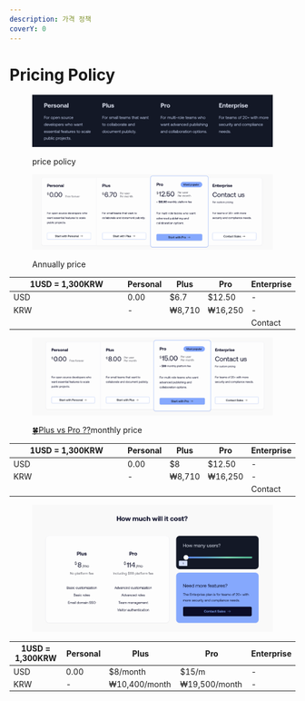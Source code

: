 ```yaml
---
description: 가격 정책
coverY: 0
---
```


# Pricing Policy

<figure><img src="../../.gitbook/assets/image (8).png" alt=""><figcaption><p>price policy</p></figcaption></figure>



<figure><img src="../../.gitbook/assets/image (4) (1).png" alt=""><figcaption><p>Annually price </p></figcaption></figure>



<table><thead><tr><th width="194">1USD = 1,300KRW</th><th>Personal</th><th>Plus</th><th>Pro</th><th>Enterprise</th></tr></thead><tbody><tr><td>USD</td><td>0.00</td><td>$6.7</td><td>$12.50</td><td>-</td></tr><tr><td>KRW</td><td>-</td><td>₩8,710</td><td>₩16,250</td><td>-</td></tr><tr><td></td><td></td><td></td><td></td><td>Contact</td></tr></tbody></table>



<figure><img src="../../.gitbook/assets/image (2).png" alt=""><figcaption><p><a href="https://app.gitbook.com/o/ENtDVkwNTW2ljPVQjvCq/s/NChuFaoJZGEFcv2hjNGq/~/changes/15/overview/plus-vs-pro">🍀Plus vs Pro ??</a>monthly price </p></figcaption></figure>

<table><thead><tr><th width="194">1USD = 1,300KRW</th><th>Personal</th><th>Plus</th><th>Pro</th><th>Enterprise</th></tr></thead><tbody><tr><td>USD</td><td>0.00</td><td>$8</td><td>$12.50</td><td>-</td></tr><tr><td>KRW</td><td>-</td><td>₩8,710</td><td>₩16,250</td><td>-</td></tr><tr><td></td><td></td><td></td><td></td><td>Contact</td></tr></tbody></table>



<figure><img src="../../.gitbook/assets/image (1).png" alt=""><figcaption></figcaption></figure>







<table><thead><tr><th width="194">1USD = 1,300KRW</th><th width="103">Personal</th><th width="161">Plus</th><th width="161">Pro</th><th>Enterprise</th></tr></thead><tbody><tr><td>USD</td><td>0.00</td><td>$8/month</td><td>$15/m</td><td>-</td></tr><tr><td>KRW</td><td>-</td><td>₩10,400/month</td><td>₩19,500/month</td><td>-</td></tr></tbody></table>

